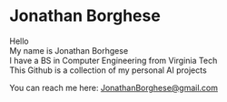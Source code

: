 
<h1>Jonathan Borghese</h1>

Hello<br>
  My name is Jonathan Borhgese<br>
  I have a BS in Computer Engineering from Virginia Tech<br>
  This Github is a collection of my personal AI projects<br>
 
You can reach me here: <a>JonathanBorghese@gmail.com</a>
